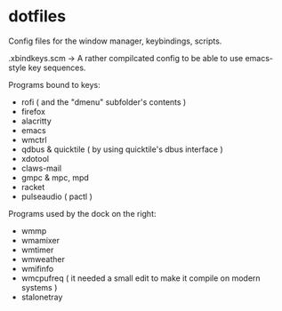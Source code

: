 # dotfiles
Config files for the window manager, keybindings, scripts.

.xbindkeys.scm -> A rather compilcated config to be able to use emacs-style key sequences.

Programs bound to keys:
 - rofi ( and the "dmenu" subfolder's contents )
 - firefox
 - alacritty
 - emacs
 - wmctrl
 - qdbus & quicktile ( by using quicktile's dbus interface )
 - xdotool
 - claws-mail
 - gmpc & mpc, mpd
 - racket
 - pulseaudio ( pactl )
 
Programs used by the dock on the right:
 - wmmp
 - wmamixer
 - wmtimer
 - wmweather
 - wmifinfo
 - wmcpufreq ( it needed a small edit to make it compile on modern systems )
 - stalonetray

